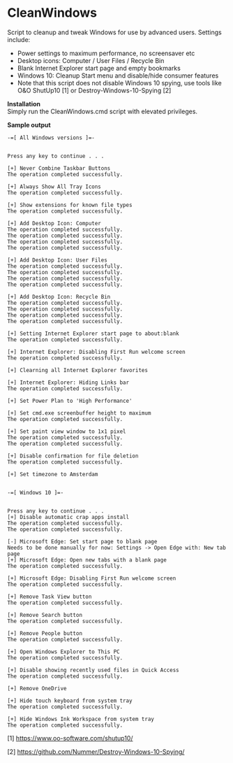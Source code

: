 # CleanWindows
Script to cleanup and tweak Windows for use by advanced users. Settings include:
* Power settings to maximum performance, no screensaver etc
* Desktop icons: Computer / User Files / Recycle Bin
* Blank Internet Explorer start page and empty bookmarks
* Windows 10: Cleanup Start menu and disable/hide consumer features
* Note that this script does not disable Windows 10 spying, use tools like O&O ShutUp10 [1] or Destroy-Windows-10-Spying [2]

**Installation**  
Simply run the CleanWindows.cmd script with elevated privileges.

**Sample output**
```
-=[ All Windows versions ]=-


Press any key to continue . . .

[+] Never Combine Taskbar Buttons
The operation completed successfully.

[+] Always Show All Tray Icons
The operation completed successfully.

[+] Show extensions for known file types
The operation completed successfully.

[+] Add Desktop Icon: Computer
The operation completed successfully.
The operation completed successfully.
The operation completed successfully.
The operation completed successfully.

[+] Add Desktop Icon: User Files
The operation completed successfully.
The operation completed successfully.
The operation completed successfully.
The operation completed successfully.

[+] Add Desktop Icon: Recycle Bin
The operation completed successfully.
The operation completed successfully.
The operation completed successfully.
The operation completed successfully.

[+] Setting Internet Explorer start page to about:blank
The operation completed successfully.

[+] Internet Explorer: Disabling First Run welcome screen
The operation completed successfully.

[+] Clearning all Internet Explorer favorites

[+] Internet Explorer: Hiding Links bar
The operation completed successfully.

[+] Set Power Plan to 'High Performance'

[+] Set cmd.exe screenbuffer height to maximum
The operation completed successfully.

[+] Set paint view window to 1x1 pixel
The operation completed successfully.
The operation completed successfully.

[+] Disable confirmation for file deletion
The operation completed successfully.

[+] Set timezone to Amsterdam


-=[ Windows 10 ]=-


Press any key to continue . . .
[+] Disable automatic crap apps install
The operation completed successfully.
The operation completed successfully.

[-] Microsoft Edge: Set start page to blank page
Needs to be done manually for now: Settings -> Open Edge with: New tab page
[+] Microsoft Edge: Open new tabs with a blank page
The operation completed successfully.

[+] Microsoft Edge: Disabling First Run welcome screen
The operation completed successfully.

[+] Remove Task View button
The operation completed successfully.

[+] Remove Search button
The operation completed successfully.

[+] Remove People button
The operation completed successfully.

[+] Open Windows Explorer to This PC
The operation completed successfully.

[+] Disable showing recently used files in Quick Access
The operation completed successfully.

[+] Remove OneDrive

[+] Hide touch keyboard from system tray
The operation completed successfully.

[+] Hide Windows Ink Workspace from system tray
The operation completed successfully.
```

[1] https://www.oo-software.com/shutup10/

[2] https://github.com/Nummer/Destroy-Windows-10-Spying/
